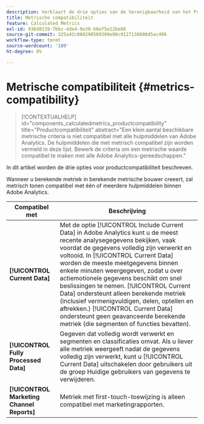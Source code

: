 ```yaml
---
description: Verklaart de drie opties van de Verenigbaarheid van het Product.
title: Metrische compatibiliteit
feature: Calculated Metrics
exl-id: 936d8139-7bbc-4de4-9e30-60ef5e12be08
source-git-commit: 325a42c080290509309e90c9127138800d5ac496
workflow-type: tm+mt
source-wordcount: '189'
ht-degree: 0%

---
```


# Metrische compatibiliteit {#metrics-compatibility}

>[!CONTEXTUALHELP]
>id="components_calculatedmetrics_productcompatibility"
>title="Productcompatibiliteit"
>abstract="Een klein aantal beschikbare metrische criteria is niet compatibel met alle hulpmiddelen van Adobe Analytics. De hulpmiddelen die met metrisch compatibel zijn worden vermeld in deze lijst. Bewerk de criteria om een metrische waarde compatibel te maken met alle Adobe Analytics-gereedschappen."

In dit artikel worden de drie opties voor productcompatibiliteit beschreven.

Wanneer u berekende metriek in berekende metrische bouwer creeert, zal metrisch tonen compatibel met één of meerdere hulpmiddelen binnen Adobe Analytics.


| Compatibel met | Beschrijving |
| --- | --- |
| **[!UICONTROL Current Data]** | Met de optie [!UICONTROL Include Current Data] in Adobe Analytics kunt u de meest recente analysegegevens bekijken, vaak voordat de gegevens volledig zijn verwerkt en voltooid. In [!UICONTROL Current Data] worden de meeste meetgegevens binnen enkele minuten weergegeven, zodat u over actiemotionele gegevens beschikt om snel beslissingen te nemen. [!UICONTROL Current Data] ondersteunt alleen berekende metriek (inclusief vermenigvuldigen, delen, optellen en aftrekken.) [!UICONTROL Current Data] ondersteunt geen geavanceerde berekende metriek (die segmenten of functies bevatten). |
| **[!UICONTROL Fully Processed Data]** | Gegeven dat volledig wordt verwerkt en segmenten en classificaties omvat. Als u liever alle metriek weergeeft nadat de gegevens volledig zijn verwerkt, kunt u [!UICONTROL Current Data] uitschakelen door gebruikers uit de groep Huidige gebruikers van gegevens te verwijderen. |
| **[!UICONTROL Marketing Channel Reports]** | Metriek met first-touch-toewijzing is alleen compatibel met marketingrapporten. |
